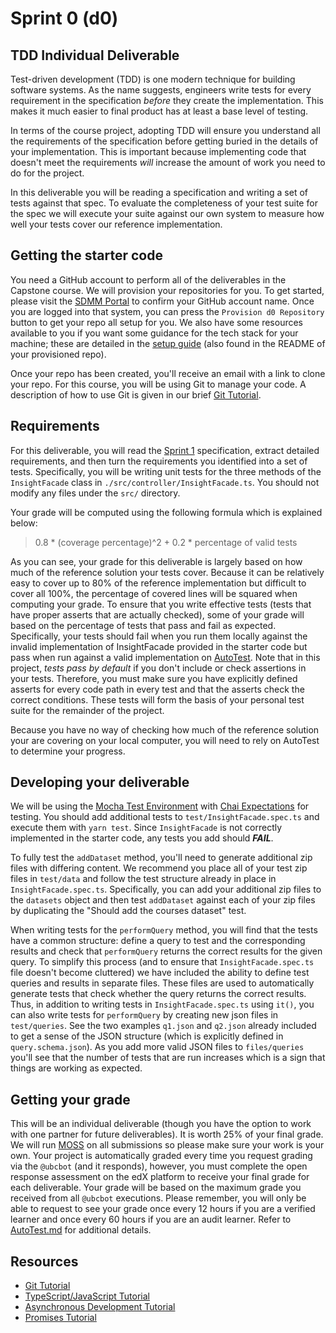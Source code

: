 # Sprint 0 (d0)

## TDD Individual Deliverable

Test-driven development (TDD) is one modern technique for building software systems. As the name suggests, engineers write tests for every requirement in the specification _before_ they create the implementation. This makes it much easier to final product has at least a base level of testing.

In terms of the course project, adopting TDD will ensure you understand all the requirements of the specification before getting buried in the details of your implementation. This is important because implementing code that doesn't meet the requirements _will_ increase the amount of work you need to do for the project.

In this deliverable you will be reading a specification and writing a set of tests against that spec. To evaluate the completeness of your test suite for the spec we will execute your suite against our own system to measure how well your tests cover our reference implementation.

## Getting the starter code

You need a GitHub account to perform all of the deliverables in the Capstone course. We will provision your repositories for you. To get started, please visit the [SDMM Portal](https://sdmm.cs.ubc.ca) to confirm your GitHub account name. Once you are logged into that system, you can press the `Provision d0 Repository` button to get your repo all setup for you. We also have some resources available to you if you want some guidance for the tech stack for your machine; these are detailed in the [setup guide](./resources/setup.md) (also found in the README of your provisioned repo).

Once your repo has been created, you'll receive an email with a link to clone your repo. For this course, you will be using Git to manage your code. A description of how to use Git is given in our brief [Git Tutorial](./resources/git.md).

## Requirements

For this deliverable, you will read the [Sprint 1](Sprint1.md) specification, extract detailed requirements, and then turn the requirements you identified into a set of tests. Specifically, you will be writing unit tests for the three methods of the `InsightFacade` class in `./src/controller/InsightFacade.ts`. You should not modify any files under the `src/` directory.

Your grade will be computed using the following formula which is explained below:
> 0.8 * (coverage percentage)^2 + 0.2 * percentage of valid tests

As you can see, your grade for this deliverable is largely based on how much of the reference solution your tests cover. Because it can be relatively easy to cover up to 80% of the reference implementation but difficult to cover all 100%, the percentage of covered lines will be squared when computing your grade. To ensure that you write effective tests (tests that have proper asserts that are actually checked), some of your grade will based on the percentage of tests that pass and fail as expected. Specifically, your tests should fail when you run them locally against the invalid implementation of InsightFacade provided in the starter code but pass when run against a valid implementation on [AutoTest](AutoTest.md). Note that in this project, _tests pass by default_ if you don't include or check assertions in your tests. Therefore, you must make sure you have explicitly defined asserts for every code path in every test and that the asserts check the correct conditions. These tests will form the basis of your personal test suite for the remainder of the project.

Because you have no way of checking how much of the reference solution your are covering on your local computer, you will need to rely on AutoTest to determine your progress.

## Developing your deliverable

We will be using the [Mocha Test Environment](https://mochajs.org/) with [Chai Expectations](http://chaijs.com/api/bdd/) for testing. You should add additional tests to `test/InsightFacade.spec.ts` and execute them with `yarn test`. Since `InsightFacade` is not correctly implemented in the starter code, any tests you add should **_FAIL_**.

To fully test the `addDataset` method, you'll need to generate additional zip files with differing content.
We recommend you place all of your test zip files in `test/data` and follow the test structure already in place in `InsightFacade.spec.ts`.
Specifically, you can add your additional zip files to the `datasets` object and then test `addDataset` against each of your zip files by duplicating the "Should add the courses dataset" test.

When writing tests for the `performQuery` method, you will find that the tests have a common structure: define a query to test and the corresponding results and check that `performQuery` returns the correct results for the given query.
To simplify this process (and to ensure that `InsightFacade.spec.ts` file doesn't become cluttered) we have included the ability to define test queries and results in separate files.
These files are used to automatically generate tests that check whether the query returns the correct results.
Thus, in addition to writing tests in `InsightFacade.spec.ts` using `it()`, you can also write tests for `performQuery` by creating new json files in `test/queries`.
See the two examples `q1.json` and `q2.json` already included to get a sense of the JSON structure (which is explicitly defined in `query.schema.json`).
As you add more valid JSON files to `files/queries` you'll see that the number of tests that are run increases which is a sign that things are working as expected.

## Getting your grade

This will be an individual deliverable (though you have the option to work with one partner for future deliverables). It is worth 25% of your final grade. We will run [MOSS](https://theory.stanford.edu/~aiken/moss/) on all submissions so please make sure your work is your own. Your project is automatically graded every time you request grading via the `@ubcbot` (and it responds), however, you must complete the open response assessment on the edX platform to receive your final grade for each deliverable. Your grade will be based on the maximum grade you received from all `@ubcbot` executions. Please remember, you will only be able to request to see your grade once every 12 hours if you are a verified learner and once every 60 hours if you are an audit learner. Refer to [AutoTest.md](AutoTest.md) for additional details.


## Resources

- [Git Tutorial](./resources/git.md)
- [TypeScript/JavaScript Tutorial](./resources/typescript.md)
- [Asynchronous Development Tutorial](./resources/async.md)
- [Promises Tutorial](./resources/promises.md)


